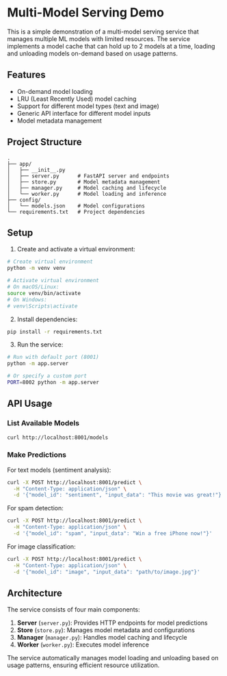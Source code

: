# Multi-Model Serving Demo

This is a simple demonstration of a multi-model serving service that manages multiple ML models with limited resources. The service implements a model cache that can hold up to 2 models at a time, loading and unloading models on-demand based on usage patterns.

## Features

- On-demand model loading
- LRU (Least Recently Used) model caching
- Support for different model types (text and image)
- Generic API interface for different model inputs
- Model metadata management

## Project Structure

```
.
├── app/
│   ├── __init__.py
│   ├── server.py      # FastAPI server and endpoints
│   ├── store.py       # Model metadata management
│   ├── manager.py     # Model caching and lifecycle
│   └── worker.py      # Model loading and inference
├── config/
│   └── models.json    # Model configurations
└── requirements.txt   # Project dependencies
```

## Setup

1. Create and activate a virtual environment:
```bash
# Create virtual environment
python -m venv venv

# Activate virtual environment
# On macOS/Linux:
source venv/bin/activate
# On Windows:
# venv\Scripts\activate
```

2. Install dependencies:
```bash
pip install -r requirements.txt
```

3. Run the service:
```bash
# Run with default port (8001)
python -m app.server

# Or specify a custom port
PORT=8002 python -m app.server
```

## API Usage

### List Available Models
```bash
curl http://localhost:8001/models
```

### Make Predictions

For text models (sentiment analysis):
```bash
curl -X POST http://localhost:8001/predict \
  -H "Content-Type: application/json" \
  -d '{"model_id": "sentiment", "input_data": "This movie was great!"}'
```

For spam detection:
```bash
curl -X POST http://localhost:8001/predict \
  -H "Content-Type: application/json" \
  -d '{"model_id": "spam", "input_data": "Win a free iPhone now!"}'
```

For image classification:
```bash
curl -X POST http://localhost:8001/predict \
  -H "Content-Type: application/json" \
  -d '{"model_id": "image", "input_data": "path/to/image.jpg"}'
```

## Architecture

The service consists of four main components:

1. **Server** (`server.py`): Provides HTTP endpoints for model predictions
2. **Store** (`store.py`): Manages model metadata and configurations
3. **Manager** (`manager.py`): Handles model caching and lifecycle
4. **Worker** (`worker.py`): Executes model inference

The service automatically manages model loading and unloading based on usage patterns, ensuring efficient resource utilization. 